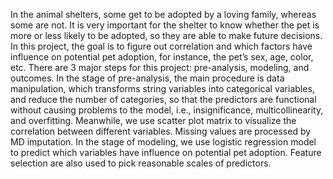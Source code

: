 In the animal shelters, some get to be adopted by a loving family, whereas some are not. It is very important for the shelter to know whether the pet is more or less likely to be adopted, so they are able to make future decisions. In this project, the goal is to figure out correlation and which factors have influence on potential pet adoption, for instance, the pet’s sex, age, color, etc.
There are 3 major steps for this project: pre-analysis, modeling, and outcomes.
In the stage of pre-analysis, the main procedure is data manipulation, which transforms string variables into categorical variables, and reduce the number of categories, so that the predictors are functional without causing problems to the model, i.e., insignificance, multicollinearity, and overfitting. Meanwhile, we use scatter plot matrix to visualize the correlation between different variables. Missing values are processed by MD imputation. 
In the stage of modeling, we use logistic regression model to predict which variables have influence on potential pet adoption. Feature selection are also used to pick reasonable scales of predictors.  





